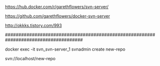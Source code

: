 #


https://hub.docker.com/r/garethflowers/svn-server/


https://github.com/garethflowers/docker-svn-server


http://okkks.tistory.com/993


#####################################################################################


docker exec -it svn_svn-server_1 svnadmin create new-repo


svn://localhost/new-repo










